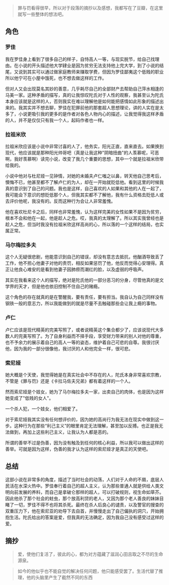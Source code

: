 > 罪与罚看得很早，所以对于段落的摘抄以及感想，我都写在了豆瓣，在这里就写一些整体的想法吧。

## 角色
### 罗佳
我在罗佳身上看到了很多自己的样子，自恃高人一等，与现实脱节，给自己找理由。在小说的开头描述他大学肄业是因为贫穷无法支持他上完大学，到了小说的结尾，又说到其实可以通过做家庭教师来赚取学费，但因为罗佳鄙夷这个低贱的职业所以他宁可在小屋中饿死，也不想去做这样的工作。

但对人又会出现莫名其妙的善意，几乎耗尽自己的全部财产去帮助自己萍水相逢的马美一家。这种矛盾的描写，真的让我惊叹陀氏对于人性的观察，我甚至认为陀氏本身应该就是这样的人，否则我实在难以理解他是如何能把感情如此形象的描述出来的。我其实并不想去聊，罗佳在犯罪前他的那套超人思想理论，讲的人实在是太多了，小说更吸引我的更多的是作者对各色人物内心的描述，让我觉得我这样矛盾的人，并不是仅仅只有我一个人，起码作者也一样。

### 拉祖米欣
拉祖米欣应该是小说中非常讨喜的人了，他务实，阳光正直，直来直去。如果换到现代，他应该就是那种阳光帅哥吧（真是让我这种"阴暗扭曲"的人羡慕呢，可恶啊，我好羡慕啊）读完小说，改变了我几个重要的思想，其中一个就是拉祖米欣带给我的。 

小说中他对与杜尼娅一见钟情，对她的未婚夫卢仁嗤之以鼻，转天他自己思考后，懊悔不已，他甚至都不了解卢仁的为人，却在一开始就贬低他。看到这里的时候我真的意识到了自己的问题。我也是这样，自己喜欢的人如果和其他的人在一起了，我可能会下意识的想贬低那个人，但我其实都不了解他，我有什么资格去贬低人或去评价他呢，我没有的。反而这种行为会让人非常羞愧。

他在喜欢杜尼卡之后，同样也非常羞愧，认为这样完美的女性如果不是因为贫穷，根本不会和他在一起，他是趁人之危。哎，我真的太理解了。所以其实我曾经也是趁人之危，但当时我没有拉祖米欣这样高尚的心，所以落的一个这样的结局，也实属正常。

### 马尔梅拉多夫
这个人无疑很悲剧，他能意识到自己的错误，却没有意志去抵抗，他酗酒导致丢了工作，他不担心他妻子对他的责罚，相反如果惩罚了他，他反而觉得心安理得。真正让他良心难安的是看到他妻子因肺痨而潮红的脸，以及虚弱的呼吸声。

其实在我看来这个人的描写，绝对是陀氏他的一部分恶习的分身，尽管他真的是文学界的天才，但是他也依旧控制不住自己的赌瘾。

这个角色的存在就真的是在警醒我，要有责任，要有担当。我自认为自己同样没有钢铁一般的意志力，所以我能做到的就是尽量不去触碰那些会让我上瘾的事物。


### 卢仁
卢仁应该是现代精英的完美写照了，或者说精英这个集合都少了，应该说现代大多数人的完美写照了。为了自身利益而不择手段，享受财力带来的别人对他的尊重，也不予余力的展示着自己的高人一等的姿态，维护着自己可悲的自尊。我很讨厌他，因为我的一部分很像他，我讨厌的人和他完全一样，很可悲。


### 索尼娅
她大概是个天使，我觉得她是在真实社会中不存在的人，陀氏本身非常喜欢宗教，不管是《罪与罚》还是《卡拉马佐夫兄弟》都有着这样的一个人。

然而索尼娅是个妓女，她为了马尔梅拉多夫一家，出卖自己的肉体，也是因为这样她变成了"低贱的女人"。

一个杀人犯，一个妓女，他们相爱了。

对于索尼娅我其实没有任何想评价的，因为她的高尚行为我无法在现实中做到这一步。这种行为在那些“利己主义”的眼里肯定无法理解，甚至加以反搏。也正是我无法做到，再加上这些利己主义，让我认为人都是恶的。

所谓的善举不过是伪善，因为没有触及到任何的核心利益，所以我可以做出这样的善举。可就是因为这样，伪善的我才认为这样的索尼娅才是真正的天使吧。


## 总结
这部小说在非常多的角度，描述了当时社会的动荡，人们对于人命的不屑，底层人民活在水深火热中。罗佳奉行着自己的超人主义，认为那些普通人就是供给人类文明向前发展的养料，而自己是拿破仑那样的超人，可以打破规则，视生命如草芥。因此他杀了那个社会的蛀虫，那个放高利贷的老人，又因为那个老人善良的妹妹目睹了一切，罗佳不得不也将其杀死。最终在杀人后良心的谴责，以及警官的搜查的双重压力下，他在索尼亚的劝导下去自首，并慢慢走出了自己偏执的洞穴，开始拥抱生活。陀氏给出的答案是爱，但我真的无法确定，因为我自己没有感受过这样的爱。

## 摘抄
> 爱，使他们复活了，彼此的心，都为对方蕴藏了滋润心田且取之不尽的生命源泉。

> 如今的他似乎也不能自觉的解决任何问题，他只能感受罢了。生活代替了推理，他的头脑里产生了截然不同的东西
